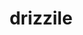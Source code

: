 ---
id: 817
title: drizzile
types: [water]
image: https://raw.githubusercontent.com/PokeAPI/sprites/master/sprites/pokemon/817.png
---